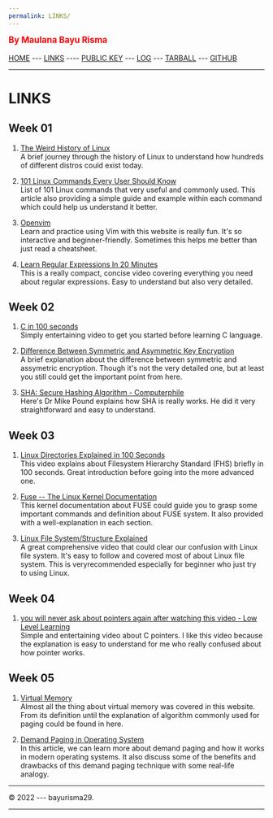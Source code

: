 ```yaml
---
permalink: LINKS/
---
```

<span style="color:red; font-weight:bold; font-size:larger;">By Maulana Bayu Risma</span>
<br><br>
[HOME](https://bayurisma29.github.io/os222/) ---
[LINKS](LINKS/) ----
[PUBLIC KEY](TXT/mypubkey.txt) ---
[LOG](TXT/mylog.txt) ---
[TARBALL](SandBox/) ---
[GITHUB](https://github.com/bayurisma29/os222)
<br>
<hr>

# LINKS<br>
## Week 01<br>
1. [The Weird History of Linux](https://youtu.be/ShcR4Zfc6Dw)<br>
A brief journey through the history of Linux to understand how hundreds of different distros could exist today.

2. [101 Linux Commands Every User Should Know](https://linuxhint.com/101-linux-commands/)<br>
List of 101 Linux commands that very useful and commonly used. This article also providing a simple guide and example within each command which could help us understand it better.

3. [Openvim](https://www.openvim.com/)<br>
Learn and practice using Vim with this website is really fun. It's so interactive and beginner-friendly. Sometimes this helps me better than just read a cheatsheet.

4. [Learn Regular Expressions In 20 Minutes](https://youtu.be/rhzKDrUiJVk)<br>
This is a really compact, concise video covering everything you need about regular expressions. Easy to understand but also very detailed. 

## Week 02<br>
1. [C in 100 seconds](https://youtu.be/U3aXWizDbQ4)<br>
Simply entertaining video to get you started before learning C language.

2. [Difference Between Symmetric and Asymmetric Key Encryption](https://www.geeksforgeeks.org/difference-between-symmetric-and-asymmetric-key-encryption/)<br>
A brief explanation about the difference between symmetric and assymetric encryption. Though it's not the very detailed one, but at least you still could get the important point from here.

3. [SHA: Secure Hashing Algorithm - Computerphile](https://youtu.be/DMtFhACPnTY)<br>
Here's Dr Mike Pound explains how SHA is really works. He did it very straightforward and easy to understand.

## Week 03<br>
1. [Linux Directories Explained in 100 Seconds](https://www.youtube.com/watch?v=42iQKuQodW4&ab_channel=Fireship)<br>
This video explains about Filesystem Hierarchy Standard (FHS) briefly in 100 seconds. Great introduction before going into the more advanced one.

2. [Fuse -- The Linux Kernel Documentation](https://www.kernel.org/doc/html/latest/filesystems/fuse.html)<br>
This kernel documentation about FUSE could guide you to grasp some important commands and definition about FUSE system. It also provided with a well-explanation in each section. 

3. [Linux File System/Structure Explained](https://www.youtube.com/watch?v=HbgzrKJvDRw&ab_channel=DorianDotSlash)<br>
A great comprehensive video that could clear our confusion with Linux file system. It's easy to follow and covered most of about Linux file system. This is veryrecommended especially for beginner who just try to using Linux.
 
## Week 04<br>
1. [you will never ask about pointers again after watching this video - Low Level Learning](https://www.youtube.com/watch?v=2ybLD6_2gKM)<br>
Simple and entertaining video about C pointers. I like this video because the explanation is easy to understand for me who really confused about how pointer works.

## Week 05<br>
1. [Virtual Memory](https://www.tutorialspoint.com/operating_system/os_virtual_memory.htm)<br>
Almost all the thing about virtual memory was covered in this website. From its definition until the explanation of algorithm commonly used for paging could be found in here.

2. [Demand Paging in Operating System](https://www.naukri.com/learning/articles/working-of-demand-paging-in-operating-system/)<br>
In this article, we can learn more about demand paging and how it works in modern operating systems. It also discuss some of the benefits and drawbacks of this demand paging technique with some real-life analogy.

<hr>
&copy; 2022 --- bayurisma29.
<hr>
<br>

